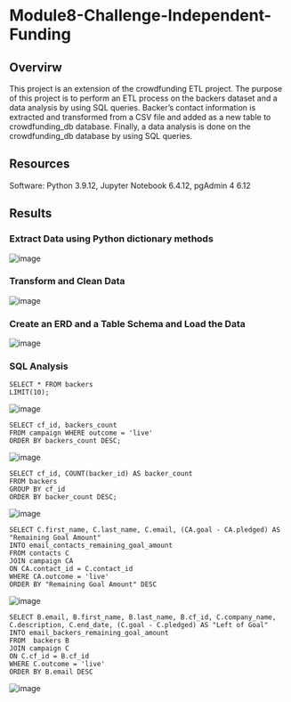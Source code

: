 # Module8-Challenge-Independent-Funding

## Overvirw
This project is an extension of the crowdfunding ETL project. The purpose of this project is to perform an ETL process on the backers dataset and a data analysis by using SQL queries. Backer’s contact information is extracted and transformed from a CSV file and added as a new table to crowdfunding_db database. Finally, a data analysis is done on the crowdfunding_db database by using SQL queries.

## Resources
Software: Python 3.9.12, Jupyter Notebook 6.4.12, pgAdmin 4 6.12

## Results
### Extract Data using Python dictionary methods
![image](https://user-images.githubusercontent.com/31812730/196046594-f856a75f-af97-40c4-b691-397b2ca6295c.png)


### Transform and Clean Data 
![image](https://user-images.githubusercontent.com/31812730/196046331-f3a8be90-835e-4f92-ad6d-cbb5fae10d9c.png)


### Create an ERD and a Table Schema and Load the Data
![image](https://user-images.githubusercontent.com/31812730/196045941-d6916745-7d1f-423d-9670-cad8533d3cae.png)

### SQL Analysis 

    SELECT * FROM backers 
    LIMIT(10);

![image](https://user-images.githubusercontent.com/31812730/196050860-e94ed552-22f0-4100-aaac-a163cadf9ea0.png)

    SELECT cf_id, backers_count 
    FROM campaign WHERE outcome = 'live' 
    ORDER BY backers_count DESC;

![image](https://user-images.githubusercontent.com/31812730/196050908-4f321840-34c1-4759-96ff-91f260e7f60d.png)

    SELECT cf_id, COUNT(backer_id) AS backer_count 
    FROM backers 
    GROUP BY cf_id 
    ORDER BY backer_count DESC;

![image](https://user-images.githubusercontent.com/31812730/196050989-e05ca158-3176-4a43-9cb5-26e3c97d59ba.png)

    SELECT C.first_name, C.last_name, C.email, (CA.goal - CA.pledged) AS "Remaining Goal Amount"
    INTO email_contacts_remaining_goal_amount
    FROM contacts C
    JOIN campaign CA
    ON CA.contact_id = C.contact_id
    WHERE CA.outcome = 'live' 
    ORDER BY "Remaining Goal Amount" DESC

![image](https://user-images.githubusercontent.com/31812730/196059737-79e18e23-d663-4e4a-8ffd-4ad6a20a6165.png)

    SELECT B.email, B.first_name, B.last_name, B.cf_id, C.company_name, C.description, C.end_date, (C.goal - C.pledged) AS "Left of Goal"
    INTO email_backers_remaining_goal_amount
    FROM  backers B
    JOIN campaign C
    ON C.cf_id = B.cf_id
    WHERE C.outcome = 'live'
    ORDER BY B.email DESC
    
![image](https://user-images.githubusercontent.com/31812730/196059897-b626c96b-ec6c-49b1-9152-28f823915bd0.png)

